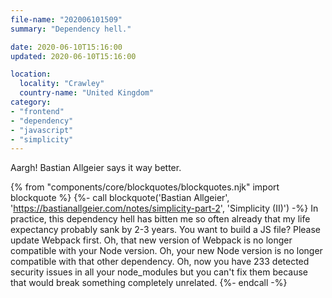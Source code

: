 ```yaml
---
file-name: "202006101509"
summary: "Dependency hell."

date: 2020-06-10T15:16:00
updated: 2020-06-10T15:16:00

location:
  locality: "Crawley"
  country-name: "United Kingdom"
category:
- "frontend"
- "dependency"
- "javascript"
- "simplicity"
---
```


Aargh! Bastian Allgeier says it way better.

{% from "components/core/blockquotes/blockquotes.njk" import blockquote %}
{%- call blockquote('Bastian Allgeier', 'https://bastianallgeier.com/notes/simplicity-part-2', 'Simplicity (II)') -%}
  In practice, this dependency hell has bitten me so often already that my life expectancy probably sank by 2-3 years. You want to build a JS file? Please update Webpack first. Oh, that new version of Webpack is no longer compatible with your Node version. Oh, your new Node version is no longer compatible with that other dependency. Oh, now you have 233 detected security issues in all your node_modules but you can't fix them because that would break something completely unrelated.
{%- endcall -%}
